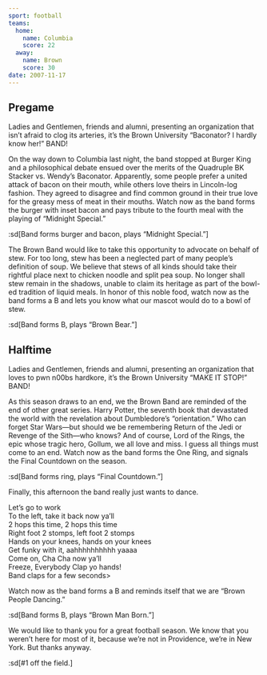 ```yaml
---
sport: football
teams:
  home:
    name: Columbia
    score: 22
  away:
    name: Brown
    score: 30
date: 2007-11-17
---
```


## Pregame

Ladies and Gentlemen, friends and alumni, presenting an organization that isn’t afraid to clog its arteries, it’s the Brown University “Baconator? I hardly know her!” BAND!

On the way down to Columbia last night, the band stopped at Burger King and a philosophical debate ensued over the merits of the Quadruple BK Stacker vs. Wendy’s Baconator. Apparently, some people prefer a united attack of bacon on their mouth, while others love theirs in Lincoln-log fashion. They agreed to disagree and find common ground in their true love for the greasy mess of meat in their mouths. Watch now as the band forms the burger with inset bacon and pays tribute to the fourth meal with the playing of “Midnight Special.”

:sd[Band forms burger and bacon, plays “Midnight Special.”]

The Brown Band would like to take this opportunity to advocate on behalf of stew. For too long, stew has been a neglected part of many people’s definition of soup. We believe that stews of all kinds should take their rightful place next to chicken noodle and split pea soup. No longer shall stew remain in the shadows, unable to claim its heritage as part of the bowl-ed tradition of liquid meals. In honor of this noble food, watch now as the band forms a B and lets you know what our mascot would do to a bowl of stew.

:sd[Band forms B, plays “Brown Bear.”]

## Halftime

Ladies and Gentlemen, friends and alumni, presenting an organization that loves to pwn n00bs hardkore, it’s the Brown University “MAKE IT STOP!” BAND!

As this season draws to an end, we the Brown Band are reminded of the end of other great series. Harry Potter, the seventh book that devastated the world with the revelation about Dumbledore’s “orientation.” Who can forget Star Wars—but should we be remembering Return of the Jedi or Revenge of the Sith—who knows? And of course, Lord of the Rings, the epic whose tragic hero, Gollum, we all love and miss. I guess all things must come to an end. Watch now as the band forms the One Ring, and signals the Final Countdown on the season.

:sd[Band forms ring, plays “Final Countdown.”]

Finally, this afternoon the band really just wants to dance.

Let’s go to work\
To the left, take it back now ya’ll\
2 hops this time, 2 hops this time\
Right foot 2 stomps, left foot 2 stomps\
Hands on your knees, hands on your knees\
Get funky with it, aahhhhhhhhhh yaaaa\
Come on, Cha Cha now ya’ll\
Freeze, Everybody Clap yo hands!\
Band claps for a few seconds>

Watch now as the band forms a B and reminds itself that we are “Brown People Dancing.”

:sd[Band forms B, plays “Brown Man Born.”]

We would like to thank you for a great football season. We know that you weren’t here for most of it, because we’re not in Providence, we’re in New York. But thanks anyway.

:sd[#1 off the field.]
